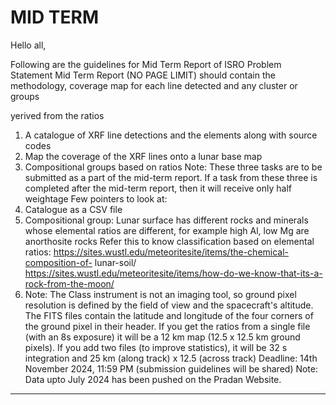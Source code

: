 # MID TERM

Hello all,

Following are the guidelines for Mid Term Report of ISRO Problem Statement
Mid Term Report (NO PAGE LIMIT) should contain the methodology, coverage map for each line detected and any cluster or groups

yerived from the ratios
1. A catalogue of XRF line detections and the elements along with source codes
2. Map the coverage of the XRF lines onto a lunar base map
3. Compositional groups based on ratios
Note: These three tasks are to be submitted as a part of the mid-term report. If a task from these three is completed after the mid-term
report, then it will receive only half weightage
Few pointers to look at:
1. Catalogue as a CSV file
2. Compositional group: Lunar surface has different rocks and minerals whose elemental ratios are different, for example high Al, low
Mg are anorthosite rocks
Refer this to know classification based on elemental ratios: https://sites.wustl.edu/meteoritesite/items/the-chemical-composition-of-
lunar-soil/
https://sites.wustl.edu/meteoritesite/items/how-do-we-know-that-its-a-rock-from-the-moon/
3. Note: The Class instrument is not an imaging tool, so ground pixel resolution is defined by the field of view and the spacecraft's
altitude. The FITS files contain the latitude and longitude of the four corners of the ground pixel in their header. If you get the ratios
from a single file (with an 8s exposure) it will be a 12 km map (12.5 x 12.5 km ground pixels). If you add two files (to improve
statistics), it will be 32 s integration and 25 km (along track) x 12.5 (across track)
Deadline: 14th November 2024, 11:59 PM (submission guidelines will be shared)
Note: Data upto July 2024 has been pushed on the Pradan Website.


---
